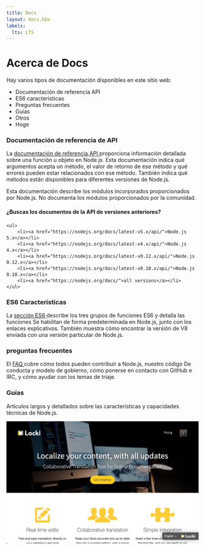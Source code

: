 ```yaml
---
title: Docs
layout: docs.hbs
labels:
  lts: LTS
---
```


# Acerca de Docs

Hay varios tipos de documentación disponibles en este sitio web:

- Documentación de referencia API
- ES6 características
- Preguntas frecuentes
- Guías
- Otros
- Hoge

### Documentación de referencia de API

La [ documentación de referencia API ](/api/) proporciona información detallada sobre una función u objeto en Node.js. Esta documentación indica qué argumentos acepta un método, el valor de retorno de ese método y qué errores pueden estar relacionados con ese método. También indica qué métodos están disponibles para diferentes versiones de Node.js.

Esta documentación describe los módulos incorporados proporcionados por Node.js. No documenta los módulos proporcionados por la comunidad.


<div class="highlight-box">
    <h4>¿Buscas los documentos de la API de versiones anteriores?</h4>

    <ul>
        <li><a href="https://nodejs.org/docs/latest-v5.x/api/">Node.js 5.x</a></li>
        <li><a href="https://nodejs.org/docs/latest-v4.x/api/">Node.js 4.x</a></li>
        <li><a href="https://nodejs.org/docs/latest-v0.12.x/api/">Node.js 0.12.x</a></li>
        <li><a href="https://nodejs.org/docs/latest-v0.10.x/api/">Node.js 0.10.x</a></li>
        <li><a href="https://nodejs.org/docs/">all versions</a></li>
    </ul>
</div>


### ES6 Características

La <a href="/en/docs/es6/" datos-md-type="link" data-md-index="33"> sección ES6 </a> describe los tres grupos de funciones ES6 y detalla las funciones Se habilitan de forma predeterminada en Node.js, junto con los enlaces explicativos. También muestra cómo encontrar la versión de V8 enviada con una versión particular de Node.js.

### preguntas frecuentes

El [ FAQ ](/en/docs/faq/) cubre cómo todos pueden contribuir a Node.js, nuestro código De conducta y modelo de gobierno, cómo ponerse en contacto con GitHub e IRC, y cómo ayudar con los temas de triaje.

### Guías

Artículos largos y detallados sobre las características y capacidades técnicas de Node.js.

![Image of preview](../en/preview.png)


<script>alert("hoge")</script>
